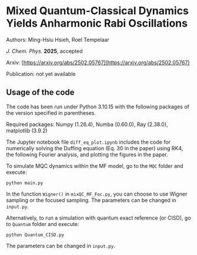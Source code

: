 # Mixed Quantum-Classical Dynamics Yields Anharmonic Rabi Oscillations
Authors: Ming-Hsiu Hsieh, Roel Tempelaar

*J. Chem. Phys.* **2025**, accepted

Arxiv: [https://arxiv.org/abs/2502.05767](https://arxiv.org/abs/2502.05767)

Publication: not yet available

## Usage of the code
The code has been run under Python 3.10.15 with the following packages of the version specified in parentheses.

Required packages: Numpy (1.26.4), Numba (0.60.0), Ray (2.38.0), matplotlib (3.9.2)

The Jupyter notebook file `diff_eq_plot.ipynb` includes the code for numerically solving the Duffing equation (Eq. 30 in the paper) using RK4, the following Fourier analysis, and plotting the figures in the paper.


To simulate MQC dynamics within the MF model, go to the `MQC` folder and execute:
```
python main.py
```
In the function `Wigner()` in `mixQC_MF_Foc.py`, you can choose to use Wigner sampling or the focused sampling.
The parameters can be changed in `input.py`.


Alternatively, to run a simulation with quantum exact reference (or CISD), go to `Quantum` folder and execute:
```
python Quantum_CISD.py
```
The parameters can be changed in `input.py`.
